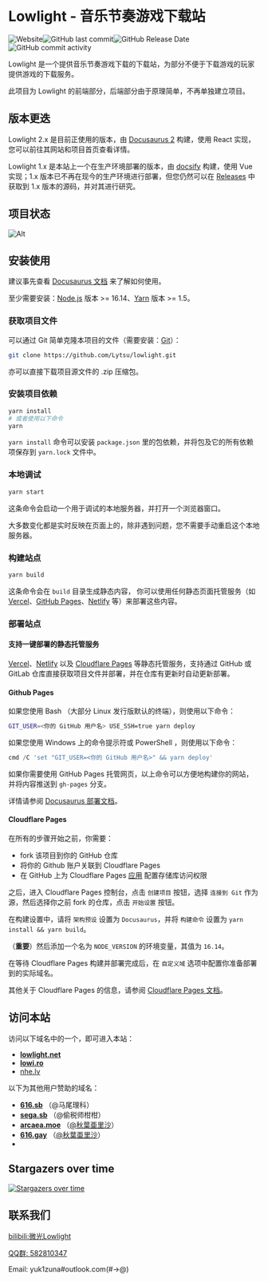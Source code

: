 # Lowlight - 音乐节奏游戏下载站

<img alt="Website" src="https://img.shields.io/website?style=flat-square&url=https%3A%2F%2Flowlight.pages.dev"><img alt="GitHub last commit" src="https://img.shields.io/github/last-commit/Lytsu/lowlight?style=flat-square"><img alt="GitHub Release Date" src="https://img.shields.io/github/release-date/Lytsu/lowlight?style=flat-square"><img alt="GitHub commit activity" src="https://img.shields.io/github/commit-activity/w/Lytsu/lowlight?style=flat-square">

Lowlight 是一个提供音乐节奏游戏下载的下载站，为部分不便于下载游戏的玩家提供游戏的下载服务。

此项目为 Lowlight 的前端部分，后端部分由于原理简单，不再单独建立项目。

## 版本更迭

Lowlight 2.x 是目前正使用的版本，由 [Docusaurus 2](https://docusaurus.io/) 构建，使用 React 实现，您可以前往其网站和项目首页查看详情。

Lowlight 1.x 是本站上一个在生产环境部署的版本，由 [docsify](https://docsify.js.org) 构建，使用 Vue 实现；1.x 版本已不再在现今的生产环境进行部署，但您仍然可以在 [Releases](https://github.com/Lytsu/lowlight/releases/tag/1.0.0) 中获取到 1.x 版本的源码，并对其进行研究。

## 项目状态

![Alt](https://repobeats.axiom.co/api/embed/1346b06cd07c3ce11ccba830b506b7829adf33d5.svg "Repobeats analytics image")

## 安装使用

建议事先查看 [Docusaurus 文档](https://docusaurus.io/zh-CN/docs/) 来了解如何使用。

至少需要安装：[Node.js](https://nodejs.org/en/download/) 版本 >= 16.14、[Yarn](https://yarnpkg.com/en/) 版本 >= 1.5。

### 获取项目文件

可以通过 Git 简单克隆本项目的文件（需要安装：[Git](https://git-scm.com/)）：

```bash
git clone https://github.com/Lytsu/lowlight.git
```

亦可以直接下载项目源文件的 .zip 压缩包。

### 安装项目依赖

```bash
yarn install
# 或者使用以下命令
yarn
```

`yarn install` 命令可以安装 `package.json` 里的包依赖，并将包及它的所有依赖项保存到 `yarn.lock` 文件中。

### 本地调试

```bash
yarn start
```

这条命令会启动一个用于调试的本地服务器，并打开一个浏览器窗口。

大多数变化都是实时反映在页面上的，除非遇到问题，您不需要手动重启这个本地服务器。

### 构建站点

```bash
yarn build
```

这条命令会在 `build` 目录生成静态内容， 你可以使用任何静态页面托管服务（如 [Vercel](https://vercel.com/)、[GitHub Pages](https://pages.github.com/)、[Netlify](https://www.netlify.com/) 等）来部署这些内容。

### 部署站点

#### 支持一键部署的静态托管服务

[Vercel](https://vercel.com/)、[Netlify](https://www.netlify.com/) 以及 [Cloudflare Pages](https://pages.cloudflare.com/) 等静态托管服务，支持通过 GitHub 或 GitLab 仓库直接获取项目文件并部署，并在仓库有更新时自动更新部署。

#### Github Pages

如果您使用 Bash （大部分 Linux 发行版默认的终端），则使用以下命令：

```bash
GIT_USER=<你的 GitHub 用户名> USE_SSH=true yarn deploy
```

如果您使用 Windows 上的命令提示符或 PowerShell ，则使用以下命令：

```powershell
cmd /C 'set "GIT_USER=<你的 GitHub 用户名>" && yarn deploy'
```

如果你需要使用 GitHub Pages 托管网页，以上命令可以方便地构建你的网站，并将内容推送到 `gh-pages` 分支。

详情请参阅 [Docusaurus 部署文档](https://docusaurus.io/zh-CN/docs/deployment)。

#### Cloudflare Pages

在所有的步骤开始之前，你需要：

- fork 该项目到你的 GitHub 仓库
- 将你的 Github 账户关联到 Cloudflare Pages
- 在 GitHub 上为 Cloudflare Pages [应用](https://github.com/settings/installations/24751745) 配置存储库访问权限

之后，进入 Cloudflare Pages 控制台，点击 `创建项目` 按钮，选择 `连接到 Git` 作为源，然后选择你之前 fork 的仓库，点击 `开始设置` 按钮。

在构建设置中，请将 `架构预设` 设置为 `Docusaurus`，并将 `构建命令` 设置为 `yarn install && yarn build`。

（**重要**）然后添加一个名为 `NODE_VERSION` 的环境变量，其值为 `16.14`。

在等待 Cloudflare Pages 构建并部署完成后，在 `自定义域` 选项中配置你准备部署到的实际域名。

其他关于 Cloudflare Pages 的信息，请参阅 [Cloudflare Pages 文档](https://developers.cloudflare.com/pages/how-to)。

## 访问本站

访问以下域名中的一个，即可进入本站：

- **[lowlight.net](https://lowlight.net)**
- **[lowi.ro](https://lowi.ro)**
- [nhe.lv](https://nhe.lv/)

以下为其他用户赞助的域名：

- **[616.sb](https:/616.sb)** （@马尾理科）
- **[sega.sb](https://sega.sb)** （@偷税师柑柑）
- **[arcaea.moe](https://arcaea.moe)** （[@秋葉亜里沙](https://github.com/zhanbao2000)）
- **[616.gay](https://616.gay)** （[@秋葉亜里沙](https://github.com/zhanbao2000)）
- 
## Stargazers over time

[![Stargazers over time](https://starchart.cc/Lytsu/lowlight.svg)](https://starchart.cc/Lytsu/lowlight)

## 联系我们

[bilibili:微光Lowlight](https://space.bilibili.com/319171871)

[QQ群: 582810347](https://jq.qq.com/?_wv=1027&k=WAZFYeVn)

Email: yuk1zuna#outlook.com(#→@)
